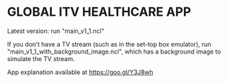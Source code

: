 # GLOBAL ITV HEALTHCARE APP

Latest version: run "main_v1_1.ncl"

If you don't have a TV stream (such as in the set-top box emulator), run "main_v1_1_with_background_image.ncl", which has a background image to simulate the TV stream.

App explanation available at https://goo.gl/Y3J8wh